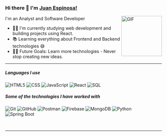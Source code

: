 ### Hi there 👋 I'm [Juan Espinosa!](https://github.com/JuanEspinosa-Dev/JuanEspinosa-Dev/)

<img align="right" alt="GIF" height="130px" src="https://media.giphy.com/media/Ah3zHH7hvsSB2/giphy.gif" />

I'm an Analyst and Software Developer



- 👨‍💻 I'm currently studying web development and building projects using React.
- 📚 Learning everything about Frontend and Backend technologies 😅
- 💪🏼 Future Goals: Learn more technologies - Never stop creating new ideas.
  
---

##### Languages I use

![HTML5](https://img.shields.io/badge/-HTML5-000000?style=flat&logo=html5)
![CSS](https://img.shields.io/badge/-CSS3-000000?style=flat&logo=css3)
![JavaScript](https://img.shields.io/badge/-JavaScript-000000?style=flat&logo=javascript)
![React](https://img.shields.io/badge/-React-000000?style=flat&logo=react)
![SQL](https://img.shields.io/badge/-SQL-000000?style=flat&logo=postgresql)

##### Some of the technologies I have worked with

![Git](https://img.shields.io/badge/-Git-222222?style=flat&logo=git&logoColor=F05032)
![GitHub](https://img.shields.io/badge/-GitHub-222222?style=flat&logo=github&logoColor=181717)
![Postman](https://img.shields.io/badge/-Postman-000000?style=flat&logo=postman)
![Firebase](https://img.shields.io/badge/Firebase-222222?style=flat-square&logo=firebase)
![MongoDB](https://img.shields.io/badge/-MongoDB-000000?style=flat&logo=mongodb)
![Python](https://img.shields.io/badge/-Python-000000?style=flat&logo=python)
![Spring Boot](https://img.shields.io/badge/-SpringBoot-000000?style=flat&logo=springboot)

<br/>

---
